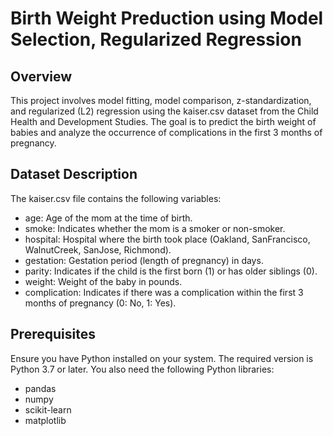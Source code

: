 # Birth Weight Preduction using Model Selection, Regularized Regression

## Overview 
This project involves model fitting, model comparison, z-standardization, and regularized (L2) regression using the kaiser.csv dataset from the Child Health and Development Studies. 
The goal is to predict the birth weight of babies and analyze the occurrence of complications in the first 3 months of pregnancy. 

## Dataset Description
The kaiser.csv file contains the following variables:

- age: Age of the mom at the time of birth.
- smoke: Indicates whether the mom is a smoker or non-smoker.
- hospital: Hospital where the birth took place (Oakland, SanFrancisco, WalnutCreek, SanJose, Richmond).
- gestation: Gestation period (length of pregnancy) in days.
- parity: Indicates if the child is the first born (1) or has older siblings (0).
- weight: Weight of the baby in pounds.
- complication: Indicates if there was a complication within the first 3 months of pregnancy (0: No, 1: Yes).

## Prerequisites
Ensure you have Python installed on your system. The required version is Python 3.7 or later. You also need the following Python libraries:

- pandas
- numpy
- scikit-learn
- matplotlib

  
